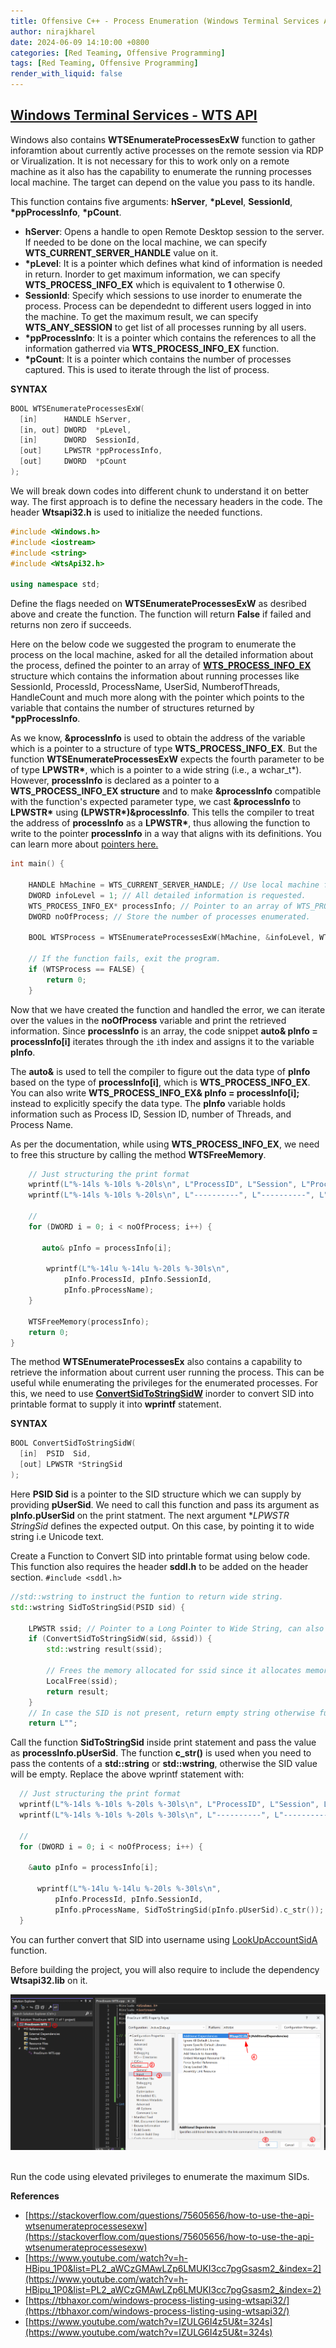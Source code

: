 ```yaml
---
title: Offensive C++ - Process Enumeration (Windows Terminal Services API)
author: nirajkharel
date: 2024-06-09 14:10:00 +0800
categories: [Red Teaming, Offensive Programming]
tags: [Red Teaming, Offensive Programming]
render_with_liquid: false
---
```



## [Windows Terminal Services - WTS API](https://learn.microsoft.com/en-us/windows/win32/api/wtsapi32/nf-wtsapi32-wtsenumerateprocessesexw)
Windows also contains **WTSEnumerateProcessesExW** function to gather inforamtion about currently active processes on the remote session via RDP or Virualization. It is not necessary for this to work only on a remote machine as it also has the capability to enumerate the running processes local machine. The target can depend on the value you pass to its handle.

This function contains five arguments: **hServer**, **\*pLevel**, **SessionId**, **\*ppProcessInfo**, **\*pCount**. 
- **hServer**: Opens a handle to open Remote Desktop session to the server. If needed to be done on the local machine, we can specify **WTS_CURRENT_SERVER_HANDLE** value on it.
- **\*pLevel**: It is a pointer which defines what kind of information is needed in return. Inorder to get maximum information, we can specify **WTS_PROCESS_INFO_EX** which is equivalent to **1** otherwise 0.
- **SessionId**: Specify which sessions to use inorder to enumerate the process. Process can be dependednt to different users logged in into the machine. To get the maximum result, we can specify **WTS_ANY_SESSION** to get list of all processes running by all users.
- **\*ppProcessInfo**: It is a pointer which contains the references to all the information gatherred via **WTS_PROCESS_INFO_EX** function.
- **\*pCount**: It is a pointer which contains the number of processes captured. This is used to iterate through the list of process.

**SYNTAX**
```c++
BOOL WTSEnumerateProcessesExW(
  [in]      HANDLE hServer,
  [in, out] DWORD  *pLevel,
  [in]      DWORD  SessionId,
  [out]     LPWSTR *ppProcessInfo,
  [out]     DWORD  *pCount
);
```

We will break down codes into different chunk to understand it on better way.
The first approach is to define the necessary headers in the code. The header **Wtsapi32.h** is used to initialize the needed functions.
```c++
#include <Windows.h>
#include <iostream>
#include <string>
#include <WtsApi32.h>

using namespace std;
```

Define the flags needed on **WTSEnumerateProcessesExW** as desribed above and create the function. The function will return **False** if failed and returns non zero if succeeds. 

Here on the below code we suggested the program to enumerate the process on the local machine, asked for all the detailed information about the process, defined the pointer to an array of [**WTS_PROCESS_INFO_EX**](https://learn.microsoft.com/en-us/windows/win32/api/wtsapi32/ns-wtsapi32-wts_process_info_exa) structure which contains the information about running processes like SessionId, ProcessId, ProcessName, UserSid, NumberofThreads, HandleCount and much more along with the pointer which points to the variable that contains the number of structures returned by **\*ppProcessInfo**. 

As we know, **&processInfo** is used to obtain the address of the variable which is a pointer to a structure of type **WTS_PROCESS_INFO_EX**. But the function **WTSEnumerateProcessesExW** expects the fourth parameter to be of type **LPWSTR\***, which is a pointer to a wide string (i.e., a wchar_t*). However, **processInfo** is declared as a pointer to a **WTS_PROCESS_INFO_EX structure** and to make **&processInfo** compatible with the function's expected parameter type, we cast **&processInfo** to **LPWSTR\*** using **(LPWSTR\*)&processInfo**. This tells the compiler to treat the address of **processInfo** as a **LPWSTR\***, thus allowing the function to write to the pointer **processInfo** in a way that aligns with its definitions. You can learn more about [pointers here.](https://www.youtube.com/watch?v=h-HBipu_1P0&list=PL2_aWCzGMAwLZp6LMUKI3cc7pgGsasm2_&index=3)

```c++
int main() {

    HANDLE hMachine = WTS_CURRENT_SERVER_HANDLE; // Use local machine for the enumeration
    DWORD infoLevel = 1; // All detailed information is requested.
    WTS_PROCESS_INFO_EX* processInfo; // Pointer to an array of WTS_PROCESS_INFO_EX
    DWORD noOfProcess; // Store the number of processes enumerated.

    BOOL WTSProcess = WTSEnumerateProcessesExW(hMachine, &infoLevel, WTS_ANY_SESSION, (LPWSTR*)&processInfo, &noOfProcess);

    // If the function fails, exit the program.
    if (WTSProcess == FALSE) {
        return 0;
    }
```

Now that we have created the function and handled the error, we can iterate over the values in the **noOfProcess** variable and print the retrieved information. Since **processInfo** is an array, the code snippet **auto& pInfo = processInfo[i]** iterates through the `i`th index and assigns it to the variable **pInfo**. 

The **auto&** is used to tell the compiler to figure out the data type of **pInfo** based on the type of **processInfo[i]**, which is **WTS_PROCESS_INFO_EX**. You can also write **WTS_PROCESS_INFO_EX& pInfo = processInfo[i];** instead to explicitly specify the data type. The **pInfo** variable holds information such as Process ID, Session ID, number of Threads, and Process Name.

As per the documentation, while using **WTS_PROCESS_INFO_EX**, we need to free this structure by calling the method **WTSFreeMemory**.

```c++
    // Just structuring the print format
    wprintf(L"%-14ls %-10ls %-20ls\n", L"ProcessID", L"Session", L"Process Name");
    wprintf(L"%-14ls %-10ls %-20ls\n", L"----------", L"----------", L"----------");

    //
    for (DWORD i = 0; i < noOfProcess; i++) {
        
       auto& pInfo = processInfo[i];
        
        wprintf(L"%-14lu %-14lu %-20ls %-30ls\n",
            pInfo.ProcessId, pInfo.SessionId,
            pInfo.pProcessName);
    }

    WTSFreeMemory(processInfo);
    return 0;
}
```

The method **WTSEnumerateProcessesEx** also contains a capability to retrieve the information about current user running the process. This can be useful while enumerating the privileges for the enumerated processes. For this, we need to use **[ConvertSidToStringSidW](https://learn.microsoft.com/en-us/windows/win32/api/sddl/nf-sddl-convertsidtostringsidw)** inorder to convert SID into printable format to supply it into **wprintf** statement.

**SYNTAX**
```c++
BOOL ConvertSidToStringSidW(
  [in]  PSID  Sid, 
  [out] LPWSTR *StringSid
);
```
Here **PSID  Sid** is a pointer to the SID structure which we can supply by providing **pUserSid**. We need to call this function and pass its argument as **pInfo.pUserSid** on the print statment. The next argument **LPWSTR *StringSid** defines the expected output. On this case, by pointing it to wide string i.e Unicode text.

Create a Function to Convert SID into printable format using below code. This function also requires the header **sddl.h** to be added on the header section. `#include <sddl.h>`

```c++
//std::wstring to instruct the funtion to return wide string.
std::wstring SidToStringSid(PSID sid) {

    LPWSTR ssid; // Pointer to a Long Pointer to Wide String, can also be defined as wchar_t*
    if (ConvertSidToStringSidW(sid, &ssid)) {
        std::wstring result(ssid);
        
        // Frees the memory allocated for ssid since it allocates memory for it. It is used to avoid memory leaks.
        LocalFree(ssid);
        return result;
    }
    // In case the SID is not present, return empty string otherwise function might fail.
    return L"";
```

Call the function **SidToStringSid** inside print statement and pass the value as **processInfo.pUserSid**. The function **c_str()** is used when you need to pass the contents of a **std::string** or **std::wstring**, otherwise the SID value will be empty.
Replace the above wprintf statement with:
```c++
  // Just structuring the print format
  wprintf(L"%-14ls %-10ls %-20ls %-30ls\n", L"ProcessID", L"Session", L"Process Name", L"SID");
  wprintf(L"%-14ls %-10ls %-20ls %-30ls\n", L"----------", L"----------", L"----------", L"------------------------------");

  //
  for (DWORD i = 0; i < noOfProcess; i++) {
      
    &auto pInfo = processInfo[i];
      
      wprintf(L"%-14lu %-14lu %-20ls %-30ls\n",
          pInfo.ProcessId, pInfo.SessionId,
          pInfo.pProcessName, SidToStringSid(pInfo.pUserSid).c_str());
  }
```
You can further convert that SID into username using [LookUpAccountSidA](https://learn.microsoft.com/en-us/windows/win32/api/winbase/nf-winbase-lookupaccountsida) function.

Before building the project, you will also require to include the dependency **Wtsapi32.lib** on it.

<img alt="" class="bf jp jq dj" loading="lazy" role="presentation" src="https://raw.githubusercontent.com/nirajkharel/nirajkharel.github.io/master/assets/img/images/proc-enum-wts-1.png">

<br>
<img alt="" class="bf jp jq dj" loading="lazy" role="presentation" src="https://raw.githubusercontent.com/nirajkharel/nirajkharel.github.io/master/assets/img/images/process-enum-2.gif">

Run the code using elevated privileges to enumerate the maximum SIDs.

**References**
- [https://stackoverflow.com/questions/75605656/how-to-use-the-api-wtsenumerateprocessesexw](https://stackoverflow.com/questions/75605656/how-to-use-the-api-wtsenumerateprocessesexw)
- [https://www.youtube.com/watch?v=h-HBipu_1P0&list=PL2_aWCzGMAwLZp6LMUKI3cc7pgGsasm2_&index=2](https://www.youtube.com/watch?v=h-HBipu_1P0&list=PL2_aWCzGMAwLZp6LMUKI3cc7pgGsasm2_&index=2)
- [https://tbhaxor.com/windows-process-listing-using-wtsapi32/](https://tbhaxor.com/windows-process-listing-using-wtsapi32/)
- [https://www.youtube.com/watch?v=IZULG6I4z5U&t=324s](https://www.youtube.com/watch?v=IZULG6I4z5U&t=324s)